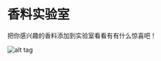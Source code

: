 # 香料实验室

把你感兴趣的香料添加到实验室看看有有什么惊喜吧！

![alt tag](https://github.com/iratao/xiangliaoshiyanshi/blob/master/xiangliaolab_480p.gif)
